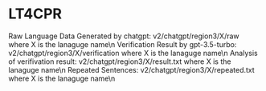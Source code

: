# LT4CPR
Raw Language Data Generated by chatgpt: v2/chatgpt/region3/X/raw where X is the lanaguge name\n
Verification Result by gpt-3.5-turbo: v2/chatgpt/region3/X/verification where X is the lanaguge name\n
Analysis of verifivation result: v2/chatgpt/region3/X/result.txt where X is the lanaguge name\n
Repeated Sentences: v2/chatgpt/region3/X/repeated.txt where X is the lanaguge name\n
